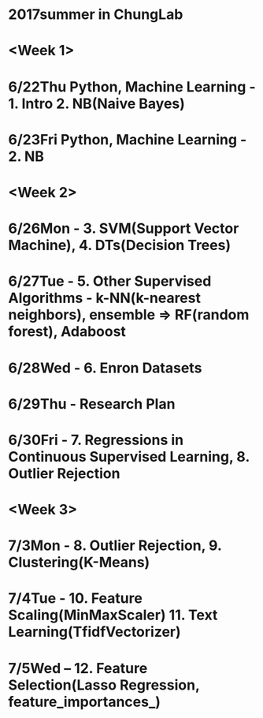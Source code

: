 # 2017summer in ChungLab

# <Week 1>
# 6/22Thu Python, Machine Learning - 1. Intro 2. NB(Naive Bayes)
# 6/23Fri Python, Machine Learning - 2. NB

# <Week 2>
# 6/26Mon - 3. SVM(Support Vector Machine), 4. DTs(Decision Trees)
# 6/27Tue - 5. Other Supervised Algorithms - k-NN(k-nearest neighbors), ensemble => RF(random forest), Adaboost
# 6/28Wed - 6. Enron Datasets 
# 6/29Thu - Research Plan
# 6/30Fri - 7. Regressions in Continuous Supervised Learning, 8. Outlier Rejection

# <Week 3>
# 7/3Mon - 8. Outlier Rejection, 9. Clustering(K-Means)
# 7/4Tue - 10. Feature Scaling(MinMaxScaler) 11. Text Learning(TfidfVectorizer)
# 7/5Wed – 12. Feature Selection(Lasso Regression, feature_importances_)

